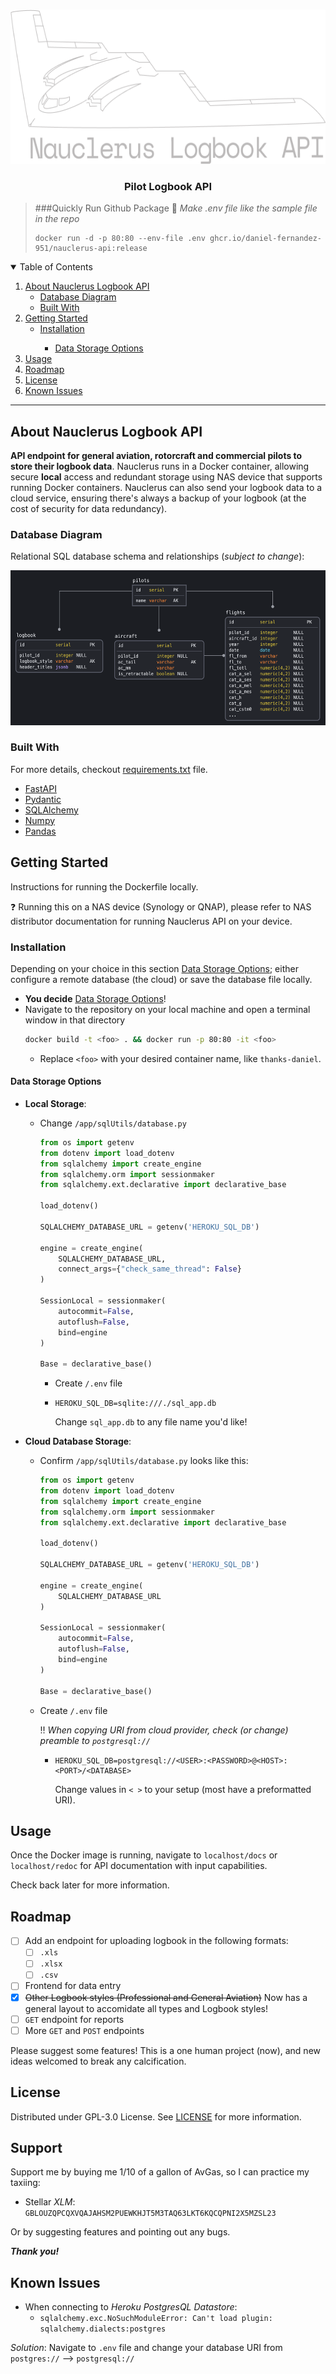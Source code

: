 <!-- PROJECT LOGO -->
<br />
<p align="center">
  <a href="https://github.com/Daniel-Fernandez-951/GA-Pilot-Logbook">
    <img src="images/logo2-nauclerusAPIV1.png" alt="Logo" width="650" height="247.05">
  </a>

  <h3 align="center">Pilot Logbook API </h3>



>###Quickly Run Github Package 🛫
>_Make .env file like the sample file in the repo_
>```shell
>docker run -d -p 80:80 --env-file .env ghcr.io/daniel-fernandez-951/nauclerus-api:release
>```


<!-- TABLE OF CONTENTS -->
<details open="open">
  <summary>Table of Contents</summary>
  <ol>
    <li>
      <a href="#about-nauclerus-logbook-api">About Nauclerus Logbook API</a>
      <ul>
        <li><a href="#database-diagram">Database Diagram</a></li>
        <li><a href="#built-with">Built With</a></li>
      </ul>
    </li>
    <li>
      <a href="#getting-started">Getting Started</a>
      <ul>
        <li><a href="#installation">Installation</a></li>
          <ul>
            <li><a href="#data-storage-options">Data Storage Options</a></li>
          </ul>
      </ul>
    </li>
    <li><a href="#usage">Usage</a></li>
    <li><a href="#roadmap">Roadmap</a></li>
    <li><a href="#license">License</a></li>
    <li><a href="#known-issues">Known Issues</a></li>
  </ol>
</details>

------------------------------

<!-- ABOUT THE PROJECT -->
## About Nauclerus Logbook API

**API endpoint for general aviation, rotorcraft and commercial pilots to store their logbook data**. Nauclerus runs in a Docker container,
allowing secure **local** access and redundant storage using NAS device that supports running Docker containers. Nauclerus can
also send your logbook data to a cloud service, ensuring there's always a backup of your logbook (at the cost of security for data redundancy).

### Database Diagram
Relational SQL database schema and relationships (_subject to change_):
<p align="center">
    <img src="images/Nauclerus_db-diagram_v1.png" alt="diagram" width="650" height="247.05">

### Built With
For more details, checkout [requirements.txt](https://github.com/Daniel-Fernandez-951/GA-Pilot-Logbook/blob/master/requirements.txt) file.

* [FastAPI](https://fastapi.tiangolo.com/)
* [Pydantic](https://pydantic-docs.helpmanual.io/)
* [SQLAlchemy](https://docs.sqlalchemy.org/)
* [Numpy](https://numpy.org/doc/)
* [Pandas](https://pandas.pydata.org/)


<!-- GETTING STARTED -->
## Getting Started

Instructions for running the Dockerfile locally. 

:question: Running this on a NAS device (Synology or QNAP), please refer
to NAS distributor documentation for running Nauclerus API on your device.

### Installation

Depending on your choice in this section <a href="#datastorageoptions">Data Storage Options</a>; either configure
a remote database (the cloud) or save the database file locally. 

* **You decide** <a href="#datastorageoptions">Data Storage Options</a>!
* Navigate to the repository on your local machine and open a terminal window in that directory
  ```sh
  docker build -t <foo> . && docker run -p 80:80 -it <foo>
  ```
  - Replace `<foo>` with your desired container name, like `thanks-daniel`.

<!-- DATA STORAGE OPTIONS -->
#### Data Storage Options
* **Local Storage**: 
  - Change `/app/sqlUtils/database.py`
    ```python
    from os import getenv
    from dotenv import load_dotenv
    from sqlalchemy import create_engine
    from sqlalchemy.orm import sessionmaker
    from sqlalchemy.ext.declarative import declarative_base
    
    load_dotenv()
    
    SQLALCHEMY_DATABASE_URL = getenv('HEROKU_SQL_DB')
    
    engine = create_engine(
        SQLALCHEMY_DATABASE_URL,
        connect_args={"check_same_thread": False}
    )
    
    SessionLocal = sessionmaker(
        autocommit=False,
        autoflush=False,
        bind=engine
    )
    
    Base = declarative_base()
    ```
    - Create `/.env` file
    - ```dotenv
      HEROKU_SQL_DB=sqlite:///./sql_app.db
      ```
      Change `sql_app.db` to any file name you'd like!
  


* **Cloud Database Storage**:
  - Confirm `/app/sqlUtils/database.py` looks like this:
    ```python
    from os import getenv
    from dotenv import load_dotenv
    from sqlalchemy import create_engine
    from sqlalchemy.orm import sessionmaker
    from sqlalchemy.ext.declarative import declarative_base
    
    load_dotenv()
    
    SQLALCHEMY_DATABASE_URL = getenv('HEROKU_SQL_DB')
    
    engine = create_engine(
        SQLALCHEMY_DATABASE_URL
    )
    
    SessionLocal = sessionmaker(
        autocommit=False,
        autoflush=False,
        bind=engine
    )
    
    Base = declarative_base()
    ```
  - Create `/.env` file
    
    :bangbang: _When copying URI from cloud provider, check (or change) preamble to `postgresql://`_
    
    - ```dotenv
      HEROKU_SQL_DB=postgresql://<USER>:<PASSWORD>@<HOST>:<PORT>/<DATABASE>
      ```
      Change values in `< >` to your setup (most have a preformatted URI).


<!-- USAGE EXAMPLES -->
## Usage

Once the Docker image is running, navigate to `localhost/docs` or `localhost/redoc` for API documentation with input capabilities.

Check back later for more information.


<!-- ROADMAP -->
## Roadmap

- [ ] Add an endpoint for uploading logbook in the following formats:
    - [ ] `.xls`
    - [ ] `.xlsx`
    - [ ] `.csv`
- [ ] Frontend for data entry
- [x] ~~Other Logbook styles (Professional and General Aviation)~~ Now has a general layout to accomidate all types and Logbook styles!
- [ ] `GET` endpoint for reports
- [ ] More `GET` and `POST` endpoints

Please suggest some features! This is a one human project (now), and new ideas welcomed to break any calcification.

<!-- LICENSE -->
## License

Distributed under GPL-3.0 License. See [LICENSE](https://github.com/Daniel-Fernandez-951/GA-Pilot-Logbook/blob/master/LICENSE) for more information.


<!-- Support -->
## Support
Support me by buying me 1/10 of a gallon of AvGas, so I can practice my taxiing:
* Stellar *XLM*: `GBLOUZQPCQXVQAJAHSM2PUEWKHJT5M3TAQ63LKT6KQCQPNI2X5MZSL23`

Or by suggesting features and pointing out any bugs.

**_Thank you!_**


<!-- KNOWN ISSUES -->
## Known Issues
- When connecting to *Heroku PostgresQL Datastore*:
    - `sqlalchemy.exc.NoSuchModuleError: Can't load plugin: sqlalchemy.dialects:postgres`
    
_Solution_: Navigate to `.env` file and change your database URI from `postgres://` --> `postgresql://`
